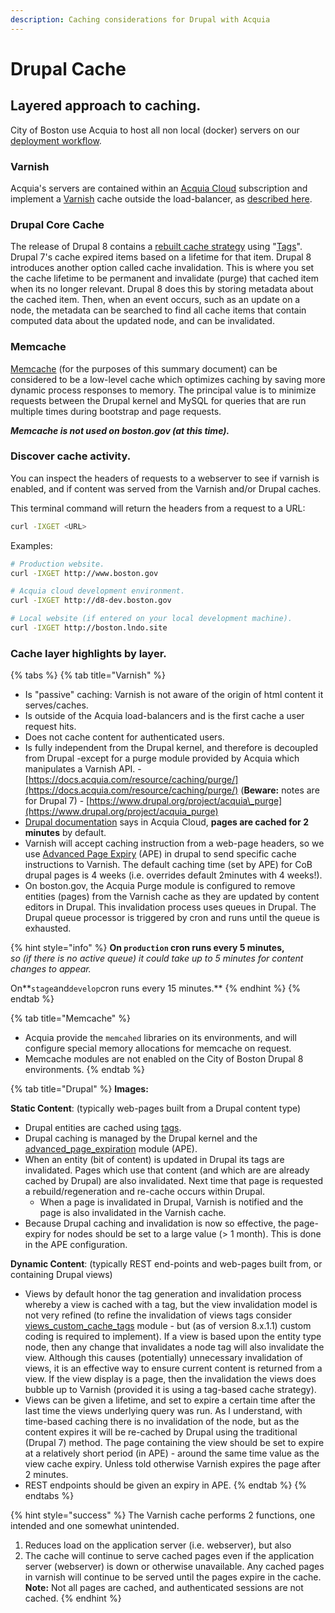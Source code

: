 ```yaml
---
description: Caching considerations for Drupal with Acquia
---
```


# Drupal Cache

## Layered approach to caching.

City of Boston use Acquia to host all non local \(docker\) servers on our [deployment workflow](https://docs.boston.gov/digital/guides/drupal-8/continuous-deployment-process).  

### Varnish

Acquia's servers are contained within an [Acquia Cloud](https://cloud.acquia.com/app/develop/applications/5ad427f5-60d6-48fd-983e-670ddc7767c4) subscription and implement a [Varnish](https://varnish-cache.org/) cache outside the load-balancer, as [described here](https://support.acquia.com/hc/en-us/articles/360005853313-Introduction-to-Varnish).

### Drupal Core Cache

The release of Drupal 8 contains a [rebuilt cache strategy](https://www.drupal.org/docs/8/api/cache-api) using "[Tags](https://www.drupal.org/docs/8/api/cache-api/cache-tags)".  Drupal 7's cache expired items based on a lifetime for that item.  Drupal 8 introduces another option called cache invalidation. This is where you set the cache lifetime to be permanent and invalidate \(purge\) that cached item when its no longer relevant. Drupal 8 does this by storing metadata about the cached item. Then, when an event occurs, such as an update on a node, the metadata can be searched to find all cache items that contain computed data about the updated node, and can be invalidated.

### Memcache

[Memcache](http://memcached.org/) \(for the purposes of this summary document\) can be considered to be a low-level cache which optimizes caching by saving more dynamic process responses to memory.  The principal value is to minimize requests between the Drupal kernel and MySQL for queries that are run multiple times during bootstrap and page requests. 

_**Memcache is not used on boston.gov \(at this time\).**_

### Discover cache activity.

You can inspect the headers of requests to a webserver to see if varnish is enabled, and if content was served from the Varnish and/or Drupal caches.

This terminal command will return the headers from a request to a URL:

```bash
curl -IXGET <URL>
```

Examples:

```bash
# Production website.
curl -IXGET http://www.boston.gov

# Acquia cloud development environment.
curl -IXGET http://d8-dev.boston.gov

# Local website (if entered on your local development machine).
curl -IXGET http://boston.lndo.site
```

### Cache layer highlights by layer.

{% tabs %}
{% tab title="Varnish" %}
* Is "passive" caching: Varnish is not aware of the origin of html content it serves/caches.
* Is outside of the Acquia load-balancers and is the first cache a user request hits.
* Does not cache content for authenticated users.
* Is fully independent from the Drupal kernel, and therefore is decoupled from Drupal -except for a purge module provided by Acquia which manipulates a Varnish API. - [https://docs.acquia.com/resource/caching/purge/](https://docs.acquia.com/resource/caching/purge/) \(**Beware:** notes are for Drupal 7\) - [https://www.drupal.org/project/acquia\_purge](https://www.drupal.org/project/acquia_purge)
* [Drupal documentation](https://support.acquia.com/hc/en-us/articles/360005853313-Introduction-to-Varnish#whathappenswheniupdatemysite%E2%80%99scontent?) says in Acquia Cloud, **pages are cached for 2 minutes** by default.
* Varnish will accept caching instruction from a web-page headers, so we use [Advanced Page Expiry](https://www.drupal.org/project/ape) \(APE\) in drupal to send specific cache instructions to Varnish. The default caching time \(set by APE\) for CoB drupal pages is 4 weeks \(i.e. overrides default 2minutes with 4 weeks!\).
* On boston.gov, the Acquia Purge module is configured to remove entities \(pages\) from the Varnish cache as they are updated by content editors in Drupal.  This invalidation process uses queues in Drupal.  The Drupal queue processor is triggered by cron and runs until the queue is exhausted.  

{% hint style="info" %}
**On `production` cron runs every 5 minutes,**   
_so \(if there is no active queue\) it could take up to 5 minutes for content changes to appear._ 

On**`stage`and`develop`cron runs every 15 minutes.**
{% endhint %}
{% endtab %}

{% tab title="Memcache" %}
* Acquia provide the `memcahed` libraries on its environments, and will configure special memory allocations for memcache on request.
* Memcache modules are not enabled on the City of Boston Drupal 8 environments.
{% endtab %}

{% tab title="Drupal" %}
**Images:**

**Static Content**: \(typically web-pages built from a Drupal content type\)

* Drupal entities are cached using [tags](https://www.drupal.org/docs/8/api/cache-api/cache-tags).
* Drupal caching is managed by the Drupal kernel and the [advanced\_page\_expiration](https://www.drupal.org/project/ape) module \(APE\).
* When an entity \(bit of content\) is updated in Drupal its tags are invalidated.  Pages which  use that content \(and which are are already cached by Drupal\) are also invalidated.  Next time that page is requested a rebuild/regeneration and re-cache occurs within Drupal.
  * When a page is invalidated in Drupal, Varnish is notified and the page is also invalidated in the Varnish cache.
* Because Drupal caching and invalidation is now so effective, the page-expiry for nodes should be set to a large value \(&gt; 1 month\).  This is done in the APE configuration.

**Dynamic Content**: \(typically REST end-points and web-pages built from, or containing Drupal views\)

* Views by default honor the tag generation and invalidation process whereby a view is cached with a tag, but the view invalidation model is not very refined \(to refine the invalidation of views tags consider [views\_custom\_cache\_tags](https://www.drupal.org/project/views_custom_cache_tag) module - but \(as of version 8.x.1.1\) custom coding is required to implement\). If a view is based upon the entity type node, then any change that invalidates a node tag will also invalidate the view.  Although this causes \(potentially\) unnecessary invalidation of views, it is an effective way to ensure current content is returned from a view. If the view display is a page, then the invalidation the views does bubble up to Varnish \(provided it is using a tag-based cache strategy\).
* Views can be given a lifetime, and set to expire a certain time after the last time the views underlying query was run.  As I understand, with time-based caching there is no invalidation of the node, but as the content expires it will be re-cached by Drupal using the traditional \(Drupal 7\) method.  The page containing the view should be set to expire at a relatively short period \(in APE\) - around the same time value as the view cache expiry.  Unless told otherwise Varnish expires the page after 2 minutes.
* REST endpoints should be given an expiry in APE.
{% endtab %}
{% endtabs %}

{% hint style="success" %}
The Varnish cache performs 2 functions, one intended and one somewhat unintended.

1. Reduces load on the application server \(i.e. webserver\), but also
2. The cache will continue to serve cached pages even if the application server \(webserver\) is down or otherwise unavailable. Any cached pages in varnish will continue to be served until the pages expire in the cache. **Note:** Not all pages are cached, and authenticated sessions are not cached.
{% endhint %}

